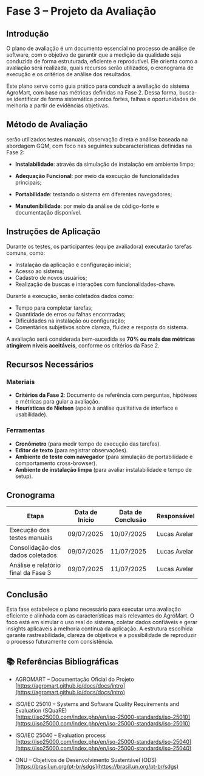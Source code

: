 # **Fase 3 – Projeto da Avaliação**

## **Introdução**

O plano de avaliação é um documento essencial no processo de análise de software, com o objetivo de garantir que a medição da qualidade seja conduzida de forma estruturada, eficiente e reprodutível. Ele orienta como a avaliação será realizada, quais recursos serão utilizados, o cronograma de execução e os critérios de análise dos resultados.

Este plano serve como guia prático para conduzir a avaliação do sistema AgroMart, com base nas métricas definidas na Fase 2. Dessa forma, busca-se identificar de forma sistemática pontos fortes, falhas e oportunidades de melhoria a partir de evidências objetivas.

## **Método de Avaliação**

serão utilizados testes manuais, observação direta e análise baseada na abordagem GQM, com foco nas seguintes subcaracterísticas definidas na Fase 2:

- **Instalabilidade**: através da simulação de instalação em ambiente limpo;

- **Adequação Funcional**: por meio da execução de funcionalidades principais;

- **Portabilidade**: testando o sistema em diferentes navegadores;

- **Manutenibilidade**: por meio da análise de código-fonte e documentação disponível.

## **Instruções de Aplicação**

Durante os testes, os participantes (equipe avaliadora) executarão tarefas comuns, como:

- Instalação da aplicação e configuração inicial;
- Acesso ao sistema;
- Cadastro de novos usuários;
- Realização de buscas e interações com funcionalidades-chave.

Durante a execução, serão coletados dados como:

- Tempo para completar tarefas;
- Quantidade de erros ou falhas encontradas;
- Dificuldades na instalação ou configuração;
- Comentários subjetivos sobre clareza, fluidez e resposta do sistema.

A avaliação será considerada bem-sucedida se **70% ou mais das métricas atingirem níveis aceitáveis**, conforme os critérios da Fase 2.

## **Recursos Necessários**

### **Materiais**

- **Critérios da Fase 2**: Documento de referência com perguntas, hipóteses e métricas para guiar a avaliação.
- **Heurísticas de Nielsen** (apoio à análise qualitativa de interface e usabilidade).

### **Ferramentas**

- **Cronômetro** (para medir tempo de execução das tarefas).
- **Editor de texto** (para registrar observações).
- **Ambiente de teste com navegador** (para simulação de portabilidade e comportamento cross-browser).
- **Ambiente de instalação limpa** (para avaliar instalabilidade e tempo de setup).

## **Cronograma**

| Etapa                                   | Data de Início | Data de Conclusão | Responsável       |
|----------------------------------------|----------------|-------------------|-------------------|
| Execução dos testes manuais            | 09/07/2025     | 10/07/2025        | Lucas Avelar      |
| Consolidação dos dados coletados       | 09/07/2025     | 11/07/2025        | Lucas Avelar      |
| Análise e relatório final da Fase 3    | 09/07/2025     | 11/07/2025        | Lucas Avelar      |

## **Conclusão**

Esta fase estabelece o plano necessário para executar uma avaliação eficiente e alinhada com as características mais relevantes do AgroMart. O foco está em simular o uso real do sistema, coletar dados confiáveis e gerar insights aplicáveis à melhoria contínua da aplicação. A estrutura escolhida garante rastreabilidade, clareza de objetivos e a possibilidade de reproduzir o processo futuramente com consistência.

## 📚 **Referências Bibliográficas**

- AGROMART – Documentação Oficial do Projeto  
  [https://agromart.github.io/docs/docs/intro](https://agromart.github.io/docs/docs/intro)

- ISO/IEC 25010 – Systems and Software Quality Requirements and Evaluation (SQuaRE)  
  [https://iso25000.com/index.php/en/iso-25000-standards/iso-25010](https://iso25000.com/index.php/en/iso-25000-standards/iso-25010)

- ISO/IEC 25040 – Evaluation process  
  [https://iso25000.com/index.php/en/iso-25000-standards/iso-25040](https://iso25000.com/index.php/en/iso-25000-standards/iso-25040)

- ONU – Objetivos de Desenvolvimento Sustentável (ODS)  
  [https://brasil.un.org/pt-br/sdgs](https://brasil.un.org/pt-br/sdgs)
